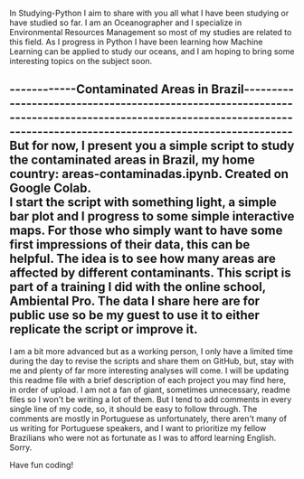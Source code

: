 In Studying-Python I aim to share with you all what I have been studying or have studied so far. 
I am an Oceanographer and I specialize in Environmental Resources Management so most of my studies are related to this field.
As I progress in Python I have been learning how Machine Learning can be applied to study our oceans, and I am hoping to bring some interesting topics on the subject soon.

------------Contaminated Areas in Brazil------------------------------------------------------------------------------------------------------------------------------------------------------------------
But for now, I present you a simple script to study the contaminated areas in Brazil, my home country: areas-contaminadas.ipynb. Created on Google Colab.  
I start the script with something light, a simple bar plot and I progress to some simple interactive maps. For those who simply want to have some first impressions of their data, this can be helpful. 
The idea is to see how many areas are affected by different contaminants. 
This script is part of a training I did with the online school, Ambiental Pro. The data I share here are for public use so be my guest to use it to either replicate the script or improve it. 
-------------------------------------------------------------------------------------------------------------------------------------------------------------------------------------------------------

I am a bit more advanced but as a working person, I only have a limited time during the day to revise the scripts and share them on GitHub, but, stay with me and plenty of far more interesting analyses will come.
I will be updating this readme file with a brief description of each project you may find here, in order of upload. I am not a fan of giant, sometimes unnecessary, readme files so I won't be writing a lot of them. 
But I tend to add comments in every single line of my code, so, it should be easy to follow through. The comments are mostly in Portuguese as unfortunately, there aren't many of us writing for Portuguese speakers, and I want to prioritize my fellow Brazilians who were not as fortunate as I was to afford learning English.  Sorry.  

Have fun coding!
